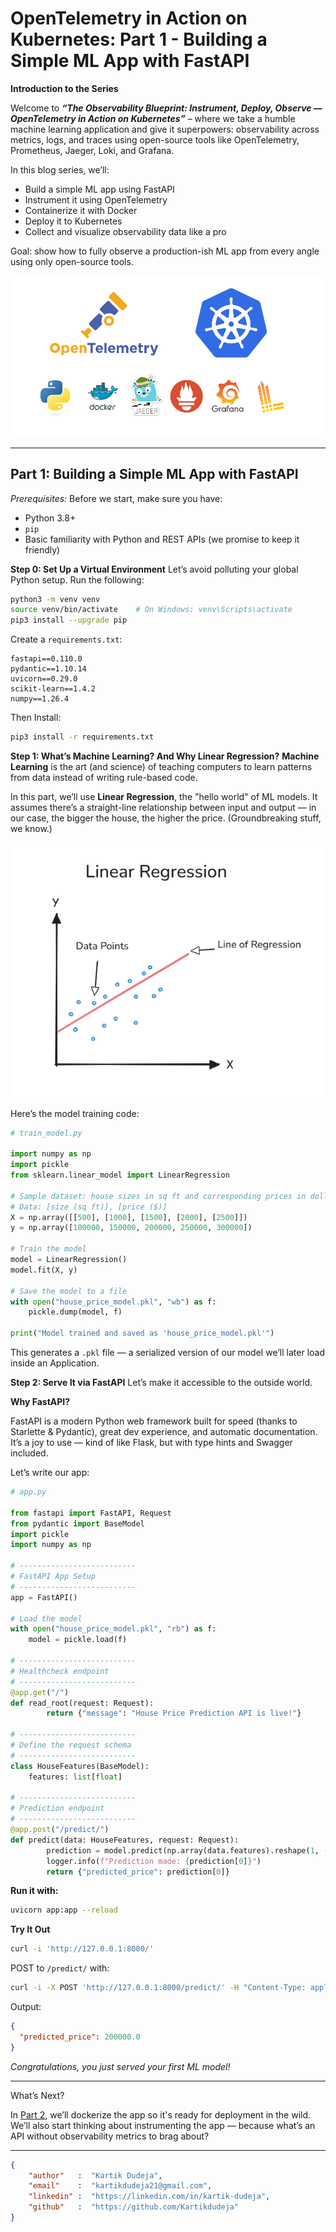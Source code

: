 # OpenTelemetry in Action on Kubernetes: Part 1 - Building a Simple ML App with FastAPI

**Introduction to the Series**

Welcome to _**“The Observability Blueprint: Instrument, Deploy, Observe — OpenTelemetry in Action on Kubernetes”**_ – where we take a humble machine learning application and give it superpowers: observability across metrics, logs, and traces using open-source tools like OpenTelemetry, Prometheus, Jaeger, Loki, and Grafana.

In this blog series, we’ll:
- Build a simple ML app using FastAPI
- Instrument it using OpenTelemetry
- Containerize it with Docker
- Deploy it to Kubernetes
- Collect and visualize observability data like a pro

Goal: show how to fully observe a production-ish ML app from every angle using only open-source tools.

![OTel-k8s](https://github.com/Kartikdudeja/blogs/blob/main/images/otel-k8s/OTel-k8s.png)

---
## Part 1: Building a Simple ML App with FastAPI

_Prerequisites:_
Before we start, make sure you have:
- Python 3.8+
- `pip`
- Basic familiarity with Python and REST APIs (we promise to keep it friendly)

**Step 0: Set Up a Virtual Environment**
Let’s avoid polluting your global Python setup. Run the following:
```bash
python3 -m venv venv
source venv/bin/activate    # On Windows: venv\Scripts\activate
pip3 install --upgrade pip
```

Create a `requirements.txt`:
```text
fastapi==0.110.0
pydantic==1.10.14
uvicorn==0.29.0
scikit-learn==1.4.2
numpy==1.26.4
```

Then Install:
```bash
pip3 install -r requirements.txt
```

**Step 1: What’s Machine Learning? And Why Linear Regression?**
**Machine Learning** is the art (and science) of teaching computers to learn patterns from data instead of writing rule-based code.

In this part, we’ll use **Linear Regression**, the "hello world" of ML models. It assumes there’s a straight-line relationship between input and output — in our case, the bigger the house, the higher the price. (Groundbreaking stuff, we know.)

![linear-regression](https://github.com/Kartikdudeja/blogs/blob/main/images/otel-k8s/linear-regression.png)

Here’s the model training code:
```python
# train_model.py

import numpy as np
import pickle
from sklearn.linear_model import LinearRegression

# Sample dataset: house sizes in sq ft and corresponding prices in dollars
# Data: [size (sq ft)], [price ($)]
X = np.array([[500], [1000], [1500], [2000], [2500]])
y = np.array([100000, 150000, 200000, 250000, 300000])

# Train the model
model = LinearRegression()
model.fit(X, y)

# Save the model to a file
with open("house_price_model.pkl", "wb") as f:
    pickle.dump(model, f)

print("Model trained and saved as 'house_price_model.pkl'")
```
This generates a `.pkl` file — a serialized version of our model we’ll later load inside an Application.

**Step 2: Serve It via FastAPI**
Let’s make it accessible to the outside world.

**Why FastAPI?**

FastAPI is a modern Python web framework built for speed (thanks to Starlette & Pydantic), great dev experience, and automatic documentation. It’s a joy to use — kind of like Flask, but with type hints and Swagger included.

Let’s write our app:
```python
# app.py

from fastapi import FastAPI, Request
from pydantic import BaseModel
import pickle
import numpy as np

# --------------------------
# FastAPI App Setup
# --------------------------
app = FastAPI()

# Load the model
with open("house_price_model.pkl", "rb") as f:
    model = pickle.load(f)

# --------------------------
# Healthcheck endpoint
# --------------------------
@app.get("/")
def read_root(request: Request):
        return {"message": "House Price Prediction API is live!"}

# --------------------------
# Define the request schema
# --------------------------
class HouseFeatures(BaseModel):
    features: list[float]

# --------------------------
# Prediction endpoint
# --------------------------
@app.post("/predict/")
def predict(data: HouseFeatures, request: Request):
        prediction = model.predict(np.array(data.features).reshape(1, -1))
        logger.info(f"Prediction made: {prediction[0]}")
        return {"predicted_price": prediction[0]}
```

**Run it with:**
```bash
uvicorn app:app --reload
```

**Try It Out**
```bash
curl -i 'http://127.0.0.1:8000/'
```

POST to `/predict/` with:
```bash
curl -i -X POST 'http://127.0.0.1:8000/predict/' -H "Content-Type: application/json" -d '{"features": [1500]}'
```

Output:
```json
{
  "predicted_price": 200000.0
}
```
_Congratulations, you just served your first ML model!_

---

What’s Next?

In [Part 2](./part-2_instrument_and_dockerize_mlapp_python_app.md), we’ll dockerize the app so it's ready for deployment in the wild. We’ll also start thinking about instrumenting the app — because what’s an API without observability metrics to brag about?

---

```json
{
    "author"   :  "Kartik Dudeja",
    "email"    :  "kartikdudeja21@gmail.com",
    "linkedin" :  "https://linkedin.com/in/kartik-dudeja",
    "github"   :  "https://github.com/Kartikdudeja"
}
```
